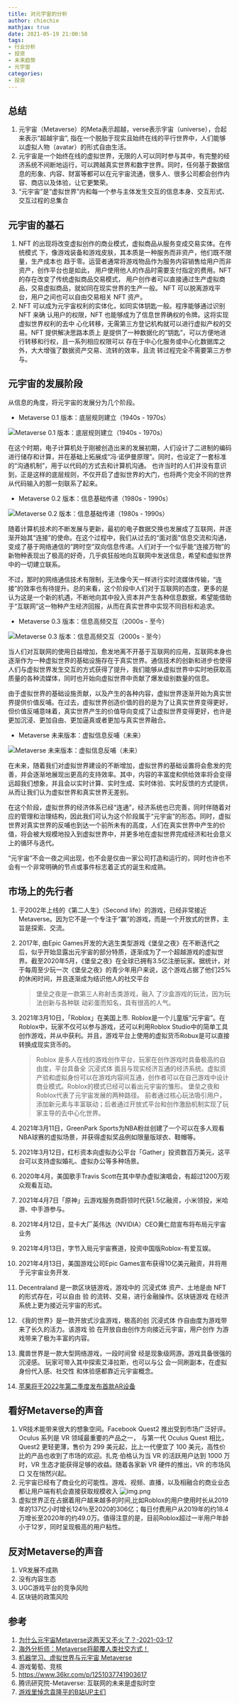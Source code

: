 ```yaml
---
title: 对元宇宙的分析
author: chiechie
mathjax: true
date: 2021-05-19 21:00:58
tags:
- 行业分析
- 投资
- 未来趋势
- 元宇宙
categories: 
- 投资
---
```


## 总结

1. 元宇宙（Metaverse）的Meta表示超越，verse表示宇宙（universe），合起来表示“超越宇宙”, 指在一个脱胎于现实且始终在线的平行世界中，人们能够以虚拟人物（avatar）的形式自由生活。
2. 元宇宙是一个始终在线的虚拟世界，无限的人可以同时参与其中，有完整的经济系统不间断地运行，可以跨越真实世界和数字世界。同时，任何基于数据信息的形象、内容、财富等都可以在元宇宙流通，很多人、很多公司都会创作内容、商店以及体验，让它更繁荣。
3. “元宇宙”是“虚拟世界”内和每一个参与主体发生交互的信息本身、交互形式、交互过程的总集合



## 元宇宙的基石

1. NFT 的出现将改变虚拟创作的商业模式，虚拟商品从服务变成交易实体。在传统模式 下，像游戏装备和游戏皮肤，其本质是一种服务而非资产，他们既不限量，生产成本也 趋于零。运营者通常将游戏物品作为服务内容销售给用户而非资产，创作平台也是如此， 用户使用他人的作品时需要支付指定的费用。NFT 的存在改变了传统虚拟商品交易模式， 用户创作者可以直接通过生产虚拟商品，交易虚拟商品，就如同在现实世界的生产一般。 NFT 可以脱离游戏平台，用户之间也可以自由交易相关 NFT 资产。
2. NFT 可以成为元宇宙权利的实体化，如同实体钥匙一般。程序能够通过识别 NFT 来确 认用户的权限，NFT 也能够成为了信息世界确权的令牌。这将实现虚拟世界权利的去中 心化转移，无需第三方登记机构就可以进行虚拟产权的交易。NFT 提供解决思路本质上 是提供了一种数据化的“钥匙”，可以方便地进行转移和行权，且一系列相应权限可以 存在于中心化服务或中心化数据库之外，大大增强了数据资产交易、流转的效率，且流 转过程完全不需要第三方参与。

## 元宇宙的发展阶段

从信息的角度，将元宇宙的发展分为几个阶段。

- Metaverse 0.1 版本：底层规则建立（1940s - 1970s）

![Metaverse 0.1 版本：底层规则建立（1940s - 1970s）](./img_1.png)

在这个时期，电子计算机处于刚被创造出来的发展初期，人们设计了二进制的编码进行储存和计算，并在基础上拓展成“冯·诺伊曼原理”。同时，也设定了一套标准的“沟通机制”，用于以代码的方式去和计算机沟通。
也许当时的人们并没有意识到，正是这样的底层规则，不仅开启了虚拟世界的大门，也将两个完全不同的世界从代码输入的那一刻联系了起来。

- Metaverse 0.2 版本：信息基础传递（1980s - 1990s）

![Metaverse 0.2 版本：信息基础传递（1980s - 1990s）](./img_2.png)

随着计算机技术的不断发展与更新，最初的电子数据交换也发展成了互联网，并逐渐开始其“连接”的使命。在这个过程中，我们从过去的“面对面”信息交流和沟通，变成了基于网络通信的“跨时空”双向信息传递。人们对于一个似乎能“连接万物”的新物种表现出了极高的好奇，几乎疯狂般地向互联网中发送信息，希望和虚拟世界中的一切建立联系。

不过，那时的网络通信技术有限制，无法像今天一样进行实时流媒体传输，“连接”的效率也有待提升。总的来看，这个阶段中人们对于互联网的态度，更多的是认为这是一个新的机遇，不断地向其中投入资本并产生各种信息数据，希望能借助于“互联网”这一物种产生经济回报，从而在真实世界中实现不同目标和追求。

- Metaverse 0.3 版本：信息高频交互（2000s - 至今）

![Metaverse 0.3 版本：信息高频交互（2000s - 至今）](./img_3.png)

当人们对互联网的使用日益增加，愈发地离不开基于互联网的应用，互联网本身也逐渐作为一种虚拟世界的基础设施存在于真实世界。通信技术的创新和进步也使得人们与虚拟世界发生交互的方式获得了提升，我们能够从虚拟世界中实时地获取高质量的各种流媒体，同时也开始向虚拟世界中贡献了爆发级别数量的信息。

由于虚拟世界的基础设施贡献，以及产生的各种内容，虚拟世界逐渐开始为真实世界提供价值反哺。在过去，虚拟世界创造价值的目的是为了让真实世界变得更好，但价值反哺意味着，真实世界产生的价值导向变成了让虚拟世界变得更好，也许是更加沉浸、更加自由、更加逼真或者更加与真实世界融合。


- Metaverse 未来版本：虚拟信息反哺（未来）

![Metaverse 未来版本：虚拟信息反哺（未来）](./img_4.png)

在未来，随着我们对虚拟世界建设的不断增加，虚拟世界的基础设置将会愈发的完善，并会逐渐地展现出更高的支持效率。其中，内容的丰富度和供给效率将会变得远超我们想象，并且会以实时计算、实时生成、实时体验、实时反馈的方式提供，从而让我们认为虚拟世界和真实世界无差别。

在这个阶段，虚拟世界的经济体系已经“连通”，经济系统也已完善，同时伴随着对应的管理和治理结构，因此我们可认为这个阶段属于“元宇宙”的形态。同时，虚拟世界对真实世界的反哺也到达一个前所未有的高度，人们在真实世界中产生的价值，将会被大规模地投入到虚拟世界中，并更多地在虚拟世界完成经济和社会意义上的循环与迭代。

“元宇宙”不会一夜之间出现，也不会是仅由一家公司打造和运行的，同时也许也不会有一个非常明确的节点或事件标志着正式的诞生和成熟。


## 市场上的先行者

1. 于2002年上线的《第二人生》（Second life）的游戏，已经非常接近Metaverse。因为它不是一个专注于“赢”的游戏，而是一个开放式的世界，主旨是探索、交流。
2. 2017年, 由Epic Games开发的大逃生类型游戏《堡垒之夜》在不断迭代之后，似乎开始显露出元宇宙的部分特质，逐渐成为了一个超越游戏的虚拟世界。截至2020年5月，《堡垒之夜》在全球已拥有3.5亿注册玩家。据统计，对于每周至少玩一次《堡垒之夜》的青少年用户来说，这个游戏占据了他们25%的休闲时间，并且逐渐成为结识他人的社交平台

    > 堡垒之夜是一款第三人称射击类游戏，融入 了沙盒游戏的玩法，因为玩法创新与各种联 动彩蛋而知名，具有很高的人气。

2. 2021年3月10日，「Roblox」在美国上市. Roblox是一个儿童版“元宇宙”。在Roblox中，玩家不仅可以参与游戏，还可以利用Roblox Studio中的简单工具创作游戏，并从中获利。并且，游戏平台上使用的虚拟货币Robux是可以直接转换成现实货币的。
   
   > Roblox 是多人在线的游戏创作平台，玩家在创作游戏时具备极高的自由度，平台具备全 沉浸式体 面且与现实经济互通的经济系统。虚拟资产验和虚拟身份可以在游戏内容间互通，创作者可以在自己游戏中设计商业模式。Roblox的模式已经可以看出元宇宙的雏形。
   > 堡垒之夜和Roblox代表了元宇宙发展的两种路径。 
   > 前者通过核心玩法吸引用户，添加新元素与丰富联动；后者通过开放式平台和创作激励机制实现了玩家主导的去中心化世界。
3. 2021年3月11日，GreenPark Sports为NBA粉丝创建了一个可以在多人观看NBA球赛的虚拟场景，并获得虚拟奖品例如限量版球衣、鞋帽等。
4. 2021年3月12日，红杉资本向虚拟办公平台「Gather」投资数百万美元，这平台可以支持虚拟婚礼、虚拟办公等多种场景。
5. 2020年4月，美国歌手Travis Scott在其中举办虚拟演唱会，有超过1200万观众观看互动。
5. 2021年4月7日「原神」云游戏服务商蔚领时代获1.5亿融资，小米领投，米哈游、中手游参与。
6. 2021年4月12日，显卡大厂英伟达（NVIDIA）CEO黄仁勋宣布将布局元宇宙业务
6. 2021年4月13日，字节入局元宇宙赛道，投资中国版Roblox-有爱互娱。
8. 2021年4月13日，美国游戏公司Epic Games宣布获得10亿美元融资，并将用于元宇宙业务开发.
9. Decentraland 是一款区块链游戏，游戏中的 沉浸式体 资产、土地是由 NFT 的形式存在，可以自由 验 的流转、交易，进行金融操作。区块链游戏 在经济系统上更为接近元宇宙的形式。
10. 《我的世界》是一款开放式沙盒游戏，极高的创 沉浸式体 作自由度为游戏带来了长久的活力。该游戏 验 在开放自由创作方向接近元宇宙，用户创作 为游戏带来了极为丰富的内容。
11. 魔兽世界是一款大型网络游戏，一段时间曾 经是现象级网游。游戏具备很强的沉浸感。 玩家可带入其中探索艾泽拉斯，也可以与公 会一同刷副本，在虚拟身份代入感、社交性 和体验感都靠近元宇宙概念。
12. [苹果将于2022年第二季度发布首款AR设备](https://www.36kr.com/p/1259437364588295)



## 看好Metaverse的声音

1. VR技术能带来很大的想象空间。Facebook Quest2 推出受到市场广泛好评。Oculus 系列是 VR 领域最重要的产品之一， 与第一代 Oculus Quest 相比，Quest2 更轻更薄，售价为 299 美元起，比上一代便宜了 100 美元，高性价比的产品也收到了市场的欢迎。扎克·伯格认为当 VR 的活跃用户达到 1000 万时，VR 生态才能获得足够的收益。随着各家新 VR 硬件的推出，VR 的市场风口 又在悄然兴起。
2. 元宇宙已经有了商业化的可能性。游戏、视频、直播，以及相融合的商业业态都让用户端有机会直接获取规模收入
    ![img.png](about-cryptocurrency/img.png)
3. 虚拟世界正在占据着用户越来越多的时间,比如Roblox的用户使用时长从2019年的137亿小时增长124％至2020的306亿；每日付费用户从2019年的约18.4万增长至2020年的约49.0万。值得注意的是，目前Roblox超过一半用户年龄小于12岁，同时呈现极高的用户粘性。



## 反对Metaverse的声音

1. VR发展不成熟
2. 没有内容生态
3. UGC游戏平台的竞争风险
4. 区块链的政策风险


## 参考
1. [为什么元宇宙Metaverse这两天又不火了？-2021-03-17](https://www.huxiu.com/article/415676.html)
2. [海外分析师：Metaverse将颠覆人类社交方式！](http://www.gamelook.com.cn/2021/03/416439)
3. [机器学习、虚拟世界与元宇宙 Metaverse](https://www.gcores.com/articles/129199)
4. 游戏葡萄、竞核
5. https://www.36kr.com/p/1251037741903617
6. 腾讯研究院-Metaverse: 互联网的未来是虚拟时空
1. [游戏里悼念袁隆平的B站UP主们](https://mp.weixin.qq.com/s/-txvtNWUfrXdGE8W_IeHZg)

